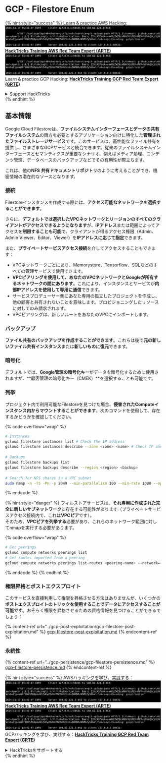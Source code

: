 # GCP - Filestore Enum

{% hint style="success" %}
Learn & practice AWS Hacking:<img src="../../../.gitbook/assets/image (1).png" alt="" data-size="line">[**HackTricks Training AWS Red Team Expert (ARTE)**](https://training.hacktricks.xyz/courses/arte)<img src="../../../.gitbook/assets/image (1).png" alt="" data-size="line">\
Learn & practice GCP Hacking: <img src="../../../.gitbook/assets/image (2).png" alt="" data-size="line">[**HackTricks Training GCP Red Team Expert (GRTE)**<img src="../../../.gitbook/assets/image (2).png" alt="" data-size="line">](https://training.hacktricks.xyz/courses/grte)

<details>

<summary>Support HackTricks</summary>

* Check the [**subscription plans**](https://github.com/sponsors/carlospolop)!
* **Join the** 💬 [**Discord group**](https://discord.gg/hRep4RUj7f) or the [**telegram group**](https://t.me/peass) or **follow** us on **Twitter** 🐦 [**@hacktricks\_live**](https://twitter.com/hacktricks\_live)**.**
* **Share hacking tricks by submitting PRs to the** [**HackTricks**](https://github.com/carlospolop/hacktricks) and [**HackTricks Cloud**](https://github.com/carlospolop/hacktricks-cloud) github repos.

</details>
{% endhint %}

## 基本情報

Google Cloud Filestoreは、**ファイルシステムインターフェースとデータの共有ファイルシステム**の両方を必要とするアプリケーション向けに特化した**管理されたファイルストレージサービス**です。このサービスは、高性能なファイル共有を提供し、さまざまなGCPサービスと統合できます。従来のファイルシステムインターフェースとセマンティクスが重要なシナリオ、例えばメディア処理、コンテンツ管理、データベースのバックアップなどでその有用性が際立ちます。

これは、他の**NFS** **共有ドキュメントリポジトリ**のように考えることができ、機密情報の潜在的なソースとなります。

### 接続

Filestoreインスタンスを作成する際には、**アクセス可能なネットワークを選択することができます**。

さらに、**デフォルトでは選択したVPCネットワークとリージョンのすべてのクライアントがアクセスできるようになります**が、**IPアドレス**または範囲によってアクセスを**制限することも可能**で、クライアントが得るアクセス権限（Admin、Admin Viewer、Editor、Viewer）を**IPアドレスに応じて指定**できます。

また、**プライベートサービスアクセス接続**を介してアクセスすることもできます：

* VPCネットワークごとにあり、Memorystore、Tensorflow、SQLなどのすべての管理サービスで使用できます。
* **VPCピアリングを使用して、あなたのVPCネットワークとGoogleが所有するネットワークの間にあります**。これにより、インスタンスとサービスが**内部IPアドレスを使用して専用に通信**できます。
* サービスプロデューサー側にあなた専用の孤立したプロジェクトを作成し、他の顧客と共有されないことを意味します。プロビジョニングしたリソースに対してのみ請求されます。
* VPCピアリングは、新しいルートをあなたのVPCにインポートします。

### バックアップ

**ファイル共有のバックアップを作成することができます**。これらは後で**元の新しいファイル共有インスタンス**または**新しいもの**に**復元**できます。

### 暗号化

デフォルトでは、**Google管理の暗号化キー**がデータを暗号化するために使用されますが、**顧客管理の暗号化キー（CMEK）**を選択することも可能です。

### 列挙

プロジェクト内で利用可能なFilestoreを見つけた場合、**侵害されたComputeインスタンス内からマウントすることができます**。次のコマンドを使用して、存在するかどうかを確認してください。

{% code overflow="wrap" %}
```bash
# Instances
gcloud filestore instances list # Check the IP address
gcloud filestore instances describe --zone <zone> <name> # Check IP and access restrictions

# Backups
gcloud filestore backups list
gcloud filestore backups describe --region <region> <backup>

# Search for NFS shares in a VPC subnet
sudo nmap -n -T5 -Pn -p 2049 --min-parallelism 100 --min-rate 1000 --open 10.99.160.2/20
```
{% endcode %}

{% hint style="danger" %}
フィルストアサービスは、**それ専用に作成された完全に新しいサブネットワーク**に存在する可能性があります（プライベートサービスアクセス接続内で、これは**VPCピア**です）。\
そのため、**VPCピアを列挙する**必要があり、これらのネットワーク範囲に対してnmapを実行する必要があります。

{% code overflow="wrap" %}
```bash
# Get peerings
gcloud compute networks peerings list
# Get routes imported from a peering
gcloud compute networks peerings list-routes <peering-name> --network=<network-name> --region=<region> --direction=INCOMING
```
{% endcode %}
{% endhint %}

### 権限昇格とポストエクスプロイト

このサービスを直接利用して権限を昇格させる方法はありませんが、いくつかの**ポストエクスプロイトのトリックを使用することでデータにアクセスすることが可能です**。おそらく権限を昇格させるための資格情報を見つけることができるでしょう：

{% content-ref url="../gcp-post-exploitation/gcp-filestore-post-exploitation.md" %}
[gcp-filestore-post-exploitation.md](../gcp-post-exploitation/gcp-filestore-post-exploitation.md)
{% endcontent-ref %}

### 永続性

{% content-ref url="../gcp-persistence/gcp-filestore-persistence.md" %}
[gcp-filestore-persistence.md](../gcp-persistence/gcp-filestore-persistence.md)
{% endcontent-ref %}

{% hint style="success" %}
AWSハッキングを学び、実践する：<img src="../../../.gitbook/assets/image (1).png" alt="" data-size="line">[**HackTricks Training AWS Red Team Expert (ARTE)**](https://training.hacktricks.xyz/courses/arte)<img src="../../../.gitbook/assets/image (1).png" alt="" data-size="line">\
GCPハッキングを学び、実践する：<img src="../../../.gitbook/assets/image (2).png" alt="" data-size="line">[**HackTricks Training GCP Red Team Expert (GRTE)**<img src="../../../.gitbook/assets/image (2).png" alt="" data-size="line">](https://training.hacktricks.xyz/courses/grte)

<details>

<summary>HackTricksをサポートする</summary>

* [**サブスクリプションプラン**](https://github.com/sponsors/carlospolop)を確認してください！
* **💬 [**Discordグループ**](https://discord.gg/hRep4RUj7f)または[**Telegramグループ**](https://t.me/peass)に参加するか、**Twitter** 🐦 [**@hacktricks\_live**](https://twitter.com/hacktricks\_live)**をフォローしてください。**
* **ハッキングトリックを共有するために、[**HackTricks**](https://github.com/carlospolop/hacktricks)と[**HackTricks Cloud**](https://github.com/carlospolop/hacktricks-cloud)のGitHubリポジトリにPRを提出してください。**

</details>
{% endhint %}
